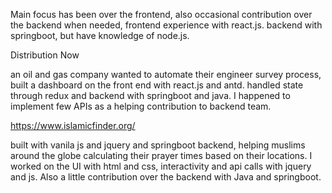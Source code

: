 Main focus has been over the frontend, also occasional contribution over the backend when needed, frontend experience with react.js. backend with springboot, but have knowledge of node.js.

Distribution Now

an oil and gas company wanted to automate their engineer survey process, built a dashboard on the front end with react.js and antd. handled state through redux and backend with springboot and java. I happened to implement few APIs as a helping contribution to backend team.

https://www.islamicfinder.org/

built with vanila js and jquery and springboot backend, helping muslims around the globe calculating their prayer times based on their locations. I worked on the UI with html and css, interactivity and api calls with jquery and js. Also a little contribution over the backend with Java and springboot.

